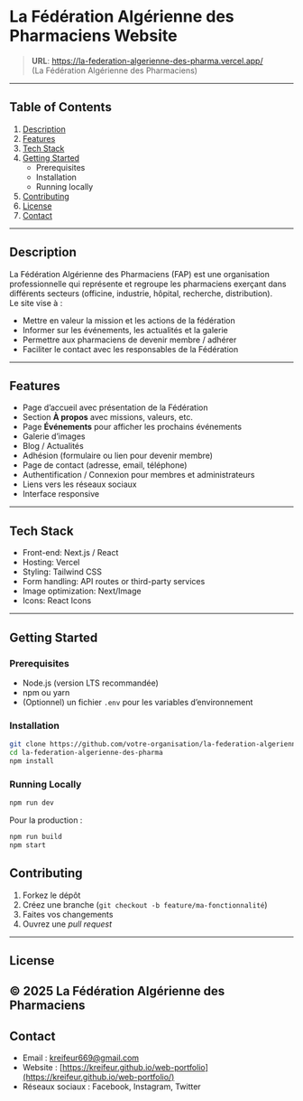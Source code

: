 # La Fédération Algérienne des Pharmaciens Website

> **URL**: https://la-federation-algerienne-des-pharma.vercel.app/  
> (La Fédération Algérienne des Pharmaciens)

---

## Table of Contents

1. [Description](#description)  
2. [Features](#features)  
3. [Tech Stack](#tech-stack)  
4. [Getting Started](#getting-started)  
   - Prerequisites  
   - Installation  
   - Running locally  
5. [Contributing](#contributing)  
6. [License](#license)  
7. [Contact](#contact)  

---

## Description

La Fédération Algérienne des Pharmaciens (FAP) est une organisation professionnelle qui représente et regroupe les pharmaciens exerçant dans différents secteurs (officine, industrie, hôpital, recherche, distribution).  
Le site vise à :

- Mettre en valeur la mission et les actions de la fédération  
- Informer sur les événements, les actualités et la galerie  
- Permettre aux pharmaciens de devenir membre / adhérer  
- Faciliter le contact avec les responsables de la Fédération  

---

## Features

- Page d’accueil avec présentation de la Fédération  
- Section **À propos** avec missions, valeurs, etc.  
- Page **Événements** pour afficher les prochains événements  
- Galerie d’images  
- Blog / Actualités  
- Adhésion (formulaire ou lien pour devenir membre)  
- Page de contact (adresse, email, téléphone)  
- Authentification / Connexion pour membres et administrateurs
- Liens vers les réseaux sociaux  
- Interface responsive

---

## Tech Stack

- Front-end: Next.js / React  
- Hosting: Vercel  
- Styling: Tailwind CSS  
- Form handling: API routes or third-party services  
- Image optimization: Next/Image  
- Icons: React Icons

---

## Getting Started

### Prerequisites

- Node.js (version LTS recommandée)  
- npm ou yarn  
- (Optionnel) un fichier `.env` pour les variables d’environnement

### Installation

```bash
git clone https://github.com/votre‑organisation/la-federation‑algerienne‑des‑pharma.git
cd la-federation-algerienne-des-pharma
npm install
```

### Running Locally

```bash
npm run dev
```

Pour la production :

```bash
npm run build
npm start
```
## Contributing

1. Forkez le dépôt  
2. Créez une branche (`git checkout -b feature/ma-fonctionnalité`)  
3. Faites vos changements  
4. Ouvrez une *pull request*

---

## License
© 2025 La Fédération Algérienne des Pharmaciens
---

## Contact

- Email : kreifeur669@gmail.com  
- Website : [https://kreifeur.github.io/web-portfolio](https://kreifeur.github.io/web-portfolio/)  
- Réseaux sociaux : Facebook, Instagram, Twitter  
